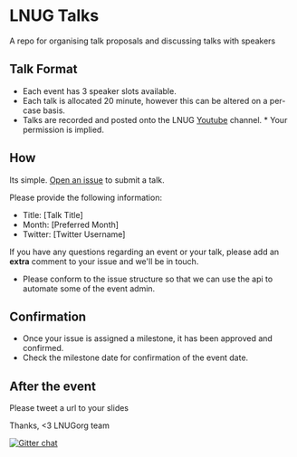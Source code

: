 # LNUG Talks

A repo for organising talk proposals and discussing talks with speakers

## Talk Format

- Each event has 3 speaker slots available.  
- Each talk is allocated 20 minute, however this can be altered on a per-case basis.
- Talks are recorded and posted onto the LNUG [Youtube](https://www.youtube.com/channel/UC-qjgj2TnRoI1ZmFFaN3FeQ) channel.  * Your permission is implied.

## How
Its simple. [Open an issue](https://github.com/lnug/speakers/issues/new) to submit a talk.  

Please provide the following information:

- Title: [Talk Title]
- Month: [Preferred Month]
- Twitter: [Twitter Username]

If you have any questions regarding an event or your talk, please add an **extra** comment to your issue and we'll be in touch.

* Please conform to the issue structure so that we can use the api to automate some of the event admin.

## Confirmation
- Once your issue is assigned a milestone, it has been approved and confirmed.  
- Check the milestone date for confirmation of the event date.

## After the event
Please tweet a url to your slides

Thanks,
<3 LNUGorg team

[![Gitter chat](https://badges.gitter.im/gitterHQ/gitter.png)](https://gitter.im/lnug/discuss)
